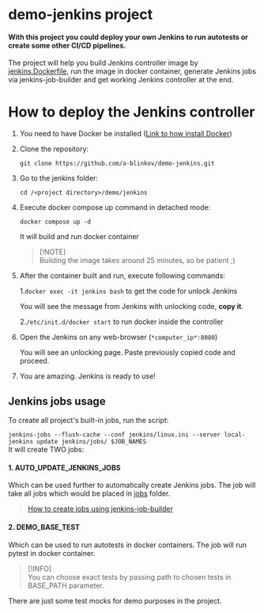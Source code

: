 # demo-jenkins project
#### With this project you could deploy your own Jenkins to run autotests or create some other CI/CD pipelines. 

The project will help you build Jenkins controller image by [jenkins.Dockerfile](jenkins%2Fjenkins.Dockerfile),
run the image in docker container, generate Jenkins jobs via jenkins-job-builder and get working Jenkins controller at the end.


# How to deploy the Jenkins controller
1. You need to have Docker be installed
   ([Link to how install Docker](https://docs.docker.com/engine/install/ubuntu/)) 
2. Clone the repository: 
    
    ```git clone https://github.com/a-blinkov/demo-jenkins.git```
3. Go to the jenkins folder:

    ```cd /<project directory>/demo/jenkins```
4. Execute docker compose up command in detached mode:
     
    ```docker compose up -d```
   
   It will build and run docker container
    >    [!NOTE]  
    Building the image takes around 25 minutes, so be patient ;)
  
5. After the container built and run, execute following commands:
    
    1.```docker exec -it jenkins bash``` to get the code for unlock Jenkins
    
    You will see the message from Jenkins with unlocking code, **copy it**. 

      2.```/etc/init.d/docker start``` to run docker inside the controller   

6. Open the Jenkins on any web-browser (```*computer_ip*:8080```) 
   
    You will see an unlocking page. Paste previously copied code and proceed. 
7. You are amazing. Jenkins is ready to use!

## Jenkins jobs usage 
To create all project's built-in jobs, run the script:
   
   ```jenkins-jobs --flush-cache --conf jenkins/linux.ini --server local-jenkins update jenkins/jobs/ $JOB_NAMES```  
It will create TWO jobs:

#### 1. AUTO_UPDATE_JENKINS_JOBS
Which can be used further to automatically create Jenkins jobs. 
The job will take all jobs which would be placed in [jobs](jenkins%2Fjobs) folder.

>[How to create jobs using jenkins-job-builder](https://jenkins-job-builder.readthedocs.io/en/latest/definition.html)

#### 2. DEMO_BASE_TEST

Which can be used to run autotests in docker containers. 
The job will run pytest in docker container. 
>[!INFO]  
> You can choose exact tests by passing path to chosen tests in BASE_PATH parameter. 

There are just some test mocks for demo purposes in the project.


